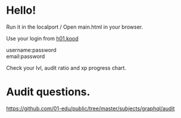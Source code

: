 # Hello!

Run it in the localport / Open main.html in your browser.

Use your login from [h01.kood](https://01.kood.tech/)

username:password <br>
email:password

Check your lvl, audit ratio and xp progress chart.

# Audit questions.

https://github.com/01-edu/public/tree/master/subjects/graphql/audit
